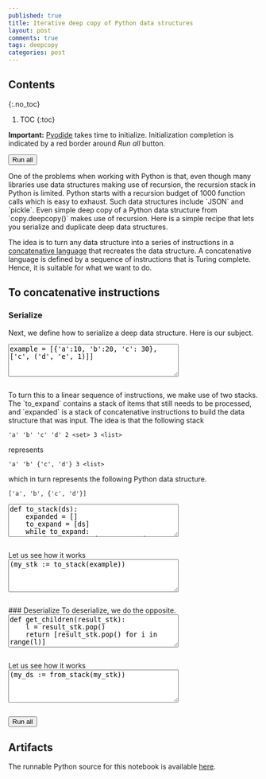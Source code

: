 ```yaml
---
published: true
title: Iterative deep copy of Python data structures
layout: post
comments: true
tags: deepcopy
categories: post
---
```


## Contents
{:.no_toc}

1. TOC
{:toc}

<script src="/resources/js/graphviz/index.min.js"></script>
<script>
// From https://github.com/hpcc-systems/hpcc-js-wasm
// Hosted for teaching.
var hpccWasm = window["@hpcc-js/wasm"];
function display_dot(dot_txt, div) {
    hpccWasm.graphviz.layout(dot_txt, "svg", "dot").then(svg => {
        div.innerHTML = svg;
    });
}
window.display_dot = display_dot
// from js import display_dot
</script>

<script src="/resources/pyodide/full/3.9/pyodide.js"></script>
<link rel="stylesheet" type="text/css" media="all" href="/resources/skulpt/css/codemirror.css">
<link rel="stylesheet" type="text/css" media="all" href="/resources/skulpt/css/solarized.css">
<link rel="stylesheet" type="text/css" media="all" href="/resources/skulpt/css/env/editor.css">

<script src="/resources/skulpt/js/codemirrorepl.js" type="text/javascript"></script>
<script src="/resources/skulpt/js/python.js" type="text/javascript"></script>
<script src="/resources/pyodide/js/env/editor.js" type="text/javascript"></script>

**Important:** [Pyodide](https://pyodide.readthedocs.io/en/latest/) takes time to initialize.
Initialization completion is indicated by a red border around *Run all* button.
<form name='python_run_form'>
<button type="button" name="python_run_all">Run all</button>
</form>
One of the problems when working with Python is that, even though many
libraries use data structures making use of recursion, the recursion stack in
Python is limited. Python starts with a recursion budget of 1000 function
calls which is easy to exhaust. Such data structures include
`JSON` and `pickle`. Even simple deep copy of a Python data structure from
`copy.deepcopy()` makes use of recursion. Here is a simple recipe that lets
you serialize and duplicate deep data structures.

The idea is to turn any data structure into a series of instructions in a
[concatenative language](https://en.wikipedia.org/wiki/Concatenative_programming_language)
that recreates the data structure. A concatenative language is defined by a
sequence of instructions that is Turing complete. Hence, it is suitable for
what we want to do.
## To concatenative instructions
### Serialize
Next, we define how to serialize a deep data structure.  Here is our subject.

<!--
############
example = [{'a':10, 'b':20, 'c': 30}, ['c', ('d', 'e', 1)]]

############
-->
<form name='python_run_form'>
<textarea cols="40" rows="4" name='python_edit'>
example = [{&#x27;a&#x27;:10, &#x27;b&#x27;:20, &#x27;c&#x27;: 30}, [&#x27;c&#x27;, (&#x27;d&#x27;, &#x27;e&#x27;, 1)]]
</textarea><br />
<pre class='Output' name='python_output'></pre>
<div name='python_canvas'></div>
</form>
To turn this to a linear sequence of instructions, we make use of two stacks.
The `to_expand` contains a stack of items that still needs to be processed,
and `expanded` is a stack of concatenative instructions to build the data
structure that was input. The idea is that the following stack

```
'a' 'b' 'c' 'd' 2 <set> 3 <list>
```
represents
```
'a' 'b' {'c', 'd'} 3 <list>
```
which in turn represents the following Python data structure.
```
['a', 'b', {'c', 'd'}]
```

<!--
############
def to_stack(ds):
    expanded = []
    to_expand = [ds]
    while to_expand:
        ds, *to_expand = to_expand
        if type(ds) in {list, set, tuple}:
            expanded.append(type(ds))
            expanded.append(len(ds))
            to_expand = list(ds) + to_expand
        elif type(ds) in {dict}:
            expanded.append(type(ds))
            expanded.append(len(ds))
            to_expand = list(ds.items()) + to_expand
        else:
            expanded.append(ds)
    return list(reversed(expanded))

############
-->
<form name='python_run_form'>
<textarea cols="40" rows="4" name='python_edit'>
def to_stack(ds):
    expanded = []
    to_expand = [ds]
    while to_expand:
        ds, *to_expand = to_expand
        if type(ds) in {list, set, tuple}:
            expanded.append(type(ds))
            expanded.append(len(ds))
            to_expand = list(ds) + to_expand
        elif type(ds) in {dict}:
            expanded.append(type(ds))
            expanded.append(len(ds))
            to_expand = list(ds.items()) + to_expand
        else:
            expanded.append(ds)
    return list(reversed(expanded))
</textarea><br />
<pre class='Output' name='python_output'></pre>
<div name='python_canvas'></div>
</form>
Let us see how it works

<!--
############
(my_stk := to_stack(example))

############
-->
<form name='python_run_form'>
<textarea cols="40" rows="4" name='python_edit'>
(my_stk := to_stack(example))
</textarea><br />
<pre class='Output' name='python_output'></pre>
<div name='python_canvas'></div>
</form>
### Deserialize
To deserialize, we do the opposite.

<!--
############
def get_children(result_stk):
    l = result_stk.pop()
    return [result_stk.pop() for i in range(l)]

def from_stack(stk):
    i = 0
    result_stk = []
    while stk:
        item, *stk = stk
        if item == list:
            ds = get_children(result_stk)
            result_stk.append(ds)
        elif item == set:
            ds = get_children(result_stk)
            result_stk.append(set(ds))
        elif item == tuple:
            ds = get_children(result_stk)
            result_stk.append(tuple(ds))
        elif item == dict:
            ds = get_children(result_stk)
            result_stk.append({i[0]:i[1]for i in ds})
        else:
            result_stk.append(item)
    return result_stk[0]

############
-->
<form name='python_run_form'>
<textarea cols="40" rows="4" name='python_edit'>
def get_children(result_stk):
    l = result_stk.pop()
    return [result_stk.pop() for i in range(l)]

def from_stack(stk):
    i = 0
    result_stk = []
    while stk:
        item, *stk = stk
        if item == list:
            ds = get_children(result_stk)
            result_stk.append(ds)
        elif item == set:
            ds = get_children(result_stk)
            result_stk.append(set(ds))
        elif item == tuple:
            ds = get_children(result_stk)
            result_stk.append(tuple(ds))
        elif item == dict:
            ds = get_children(result_stk)
            result_stk.append({i[0]:i[1]for i in ds})
        else:
            result_stk.append(item)
    return result_stk[0]
</textarea><br />
<pre class='Output' name='python_output'></pre>
<div name='python_canvas'></div>
</form>
Let us see how it works

<!--
############
(my_ds := from_stack(my_stk))

############
-->
<form name='python_run_form'>
<textarea cols="40" rows="4" name='python_edit'>
(my_ds := from_stack(my_stk))
</textarea><br />
<pre class='Output' name='python_output'></pre>
<div name='python_canvas'></div>
</form>

<form name='python_run_form'>
<button type="button" name="python_run_all">Run all</button>
</form>

## Artifacts

The runnable Python source for this notebook is available [here](https://github.com/rahulgopinath/rahulgopinath.github.io/blob/master/notebooks/2022-04-17-python-iterative-copy.py).


